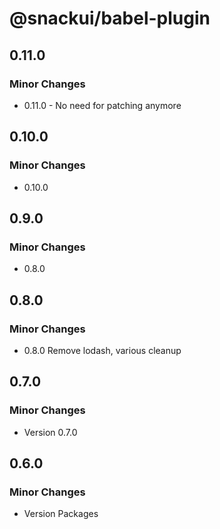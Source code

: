 # @snackui/babel-plugin

## 0.11.0

### Minor Changes

- 0.11.0 - No need for patching anymore

## 0.10.0

### Minor Changes

- 0.10.0

## 0.9.0

### Minor Changes

- 0.8.0

## 0.8.0

### Minor Changes

- 0.8.0 Remove lodash, various cleanup

## 0.7.0

### Minor Changes

- Version 0.7.0

## 0.6.0

### Minor Changes

- Version Packages
